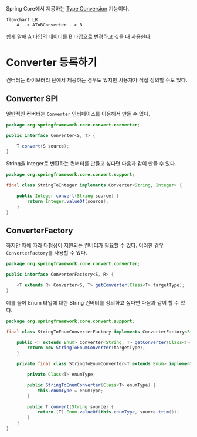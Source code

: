 Spring Core에서 제공하는 [Type Conversion](https://docs.spring.io/spring-framework/reference/core/validation/convert.html) 기능이다. 

```mermaid
flowchart LR
	A --> AToBConverter --> B
```

쉽게 말해 A 타입의 데이터를 B 타입으로 변경하고 싶을 때 사용한다.

# Converter 등록하기

컨버터는 라이브러리 단에서 제공하는 경우도 있지만 사용자가 직접 정의할 수도 있다.
## Converter SPI

일반적인 컨버터는 `Converter` 인터페이스를 이용해서 만들 수 있다.

```java
package org.springframework.core.convert.converter;

public interface Converter<S, T> {

	T convert(S source);
}
```

String을 Integer로 변환하는 컨버터를 만들고 싶다면 다음과 같이 만들 수 있다.

```java
package org.springframework.core.convert.support;

final class StringToInteger implements Converter<String, Integer> {

	public Integer convert(String source) {
		return Integer.valueOf(source);
	}
}
```
## ConverterFactory

하지만 때에 따라 다형성이 지원되는 컨버터가 필요할 수 있다. 이러한 경우 `ConverterFactory`를 사용할 수 있다.

```java
package org.springframework.core.convert.converter;

public interface ConverterFactory<S, R> {

	<T extends R> Converter<S, T> getConverter(Class<T> targetType);
}
```

예를 들어 Enum 타입에 대한 String 컨버터를 정의하고 싶다면 다음과 같이 할 수 있다.

```java
package org.springframework.core.convert.support;

final class StringToEnumConverterFactory implements ConverterFactory<String, Enum> {

	public <T extends Enum> Converter<String, T> getConverter(Class<T> targetType) {
		return new StringToEnumConverter(targetType);
	}

	private final class StringToEnumConverter<T extends Enum> implements Converter<String, T> {

		private Class<T> enumType;

		public StringToEnumConverter(Class<T> enumType) {
			this.enumType = enumType;
		}

		public T convert(String source) {
			return (T) Enum.valueOf(this.enumType, source.trim());
		}
	}
}
```
